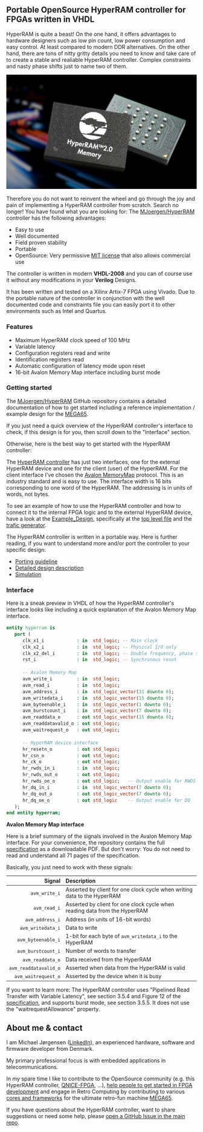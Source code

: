 ## Portable OpenSource HyperRAM controller for FPGAs written in VHDL

HyperRAM is quite a beast! On the one hand, it offers advantages to hardware designers such as
low pin count, low power consumption and easy control. At least compared to modern DDR alternatives.
On the other hand, there are tons of nitty gritty details you need to know and take care of to
create a stable and realiable HyperRAM controller. Complex constraints and nasty phase shifts
just to name two of them.

![HyperRAM image](hyperram_img.jpg)

Therefore you do not want to reinvent the wheel and go through the joy and pain of implementing
a HyperRAM controller from scratch. Search no longer! You have found what you are looking
for: The [MJoergen/HyperRAM](https://github.com/MJoergen/HyperRAM) controller has the following
advantages:

* Easy to use
* Well documented
* Field proven stability
* Portable
* OpenSource: Very permissive [MIT license](https://github.com/MJoergen/HyperRAM/blob/main/LICENSE) that also allows commercial use

The controller is written in modern **VHDL-2008** and you can of course use it without
any modifications in your **Verilog** Designs.

It has been written and tested on a Xilinx Artix-7 FPGA using Vivado. Due to the portable
nature of the controller in conjunction with the well documented code and constraints file
you can easily port it to other environments such as Intel and Quartus.

### Features

* Maximum HyperRAM clock speed of 100 MHz
* Variable latency
* Configuration registers read and write
* Identification registers read
* Automatic configuration of latency mode upon reset
* 16-bit Avalon Memory Map interface including burst mode

### Getting started

The [MJoergen/HyperRAM](https://github.com/MJoergen/HyperRAM) GitHub repository contains
a detailed documentation of how to get started including a reference implementation /
example design for the [MEGA65](https://www.mega65.org).

If you just need a quick overview of the HyperRAM controller's interface to check, if
this design is for you, then scroll down to the "Interface" section.

Otherwise, here is the best way to get started with the HyperRAM controller:

The [HyperRAM controller](https://github.com/MJoergen/HyperRAM/blob/main/src/hyperram/hyperram.vhd)
has just two interfaces, one for the external HyperRAM device and one for the client (user) of the
HyperRAM. For the client interface I've chosen the
[Avalon MemoryMap](https://github.com/MJoergen/HyperRAM/blob/main/doc/Avalon_Interface_Specifications.pdf)
protocol. This is an industry standard and is easy to use. The interface width
is 16 bits corresponding to one word of the HyperRAM.
The addressing is in units of words, not bytes.

To see an example of how to use the HyperRAM controller and how to connect it
to the internal FPGA logic and to the external HyperRAM device, have a look at
the [Example_Design](https://github.com/MJoergen/HyperRAM/tree/main/src/Example_Design),
specifically at the [top level file](https://github.com/MJoergen/HyperRAM/blob/main/src/Example_Design/top.vhd)
and the [trafic generator](https://github.com/MJoergen/HyperRAM/blob/main/src/Example_Design/trafic_gen.vhd).

The HyperRAM controller is written in a portable way. Here is further reading, if you
want to understand more and/or port the controller to your specific design:

* [Porting guideline](https://github.com/MJoergen/HyperRAM/blob/main/PORTING.md)
* [Detailed design description](https://github.com/MJoergen/HyperRAM/blob/main/src/hyperram/README.md)
* [Simulation](https://github.com/MJoergen/HyperRAM/tree/main/simulation)

### Interface

Here is a sneak preview in VHDL of how the HyperRAM controller's interface looks like
including a quick explanation of the Avalon Memory Map interface.

```vhdl
entity hyperram is
   port (
      clk_x1_i            : in  std_logic; -- Main clock
      clk_x2_i            : in  std_logic; -- Physical I/O only
      clk_x2_del_i        : in  std_logic; -- Double frequency, phase shifted
      rst_i               : in  std_logic; -- Synchronous reset

      -- Avalon Memory Map
      avm_write_i         : in  std_logic;
      avm_read_i          : in  std_logic;
      avm_address_i       : in  std_logic_vector(31 downto 0);
      avm_writedata_i     : in  std_logic_vector(15 downto 0);
      avm_byteenable_i    : in  std_logic_vector(1 downto 0);
      avm_burstcount_i    : in  std_logic_vector(7 downto 0);
      avm_readdata_o      : out std_logic_vector(15 downto 0);
      avm_readdatavalid_o : out std_logic;
      avm_waitrequest_o   : out std_logic;

      -- HyperRAM device interface
      hr_resetn_o         : out std_logic;
      hr_csn_o            : out std_logic;
      hr_ck_o             : out std_logic;
      hr_rwds_in_i        : in  std_logic;
      hr_rwds_out_o       : out std_logic;
      hr_rwds_oe_o        : out std_logic;   -- Output enable for RWDS
      hr_dq_in_i          : in  std_logic_vector(7 downto 0);
      hr_dq_out_o         : out std_logic_vector(7 downto 0);
      hr_dq_oe_o          : out std_logic    -- Output enable for DQ
   );
end entity hyperram;
```

**Avalon Memory Map interface**

Here is a brief summary of the signals involved in the Avalon Memory Map
interface. For your convenience, the repository contains the full
[specification](https://github.com/MJoergen/HyperRAM/blob/main/doc/Avalon_Interface_Specifications.pdf)
as a downloadable PDF. But don't worry: You do not need to read and understand
all 71 pages of the specification.

Basically, you just need to work with these signals:

Signal                | Description
--------------------: | :--------------------------------------------------------------------------------------
`avm_write_i`         | Asserted by client for one clock cycle when writing data to the HyperRAM
`avm_read_i`          | Asserted by client for one clock cycle when reading data from the HyperRAM
`avm_address_i`       | Address (in units of 16-bit words)
`avm_writedata_i`     | Data to write
`avm_byteenable_i`    | 1-bit for each byte of `avm_writedata_i` to the HyperRAM
`avm_burstcount_i`    | Number of words to transfer
`avm_readdata_o`      | Data received from the HyperRAM
`avm_readdatavalid_o` | Asserted when data from the HyperRAM is valid
`avm_waitrequest_o`   | Asserted by the device when it is busy

If you want to learn more: The HyperRAM controller uses "Pipelined Read Transfer with Variable Latency",
see section 3.5.4 and Figure 12 of the
[specification](https://github.com/MJoergen/HyperRAM/blob/main/doc/Avalon_Interface_Specifications.pdf),
and supports burst mode, see section 3.5.5. It does not use the "waitrequestAllowance" property.

## About me & contact

I am Michael Jørgensen ([LinkedIn](https://www.linkedin.com/in/michaeljoergensen/)), an experienced hardware, software
and firmware developer from Denmark.

My primary professional focus is with embedded applications in telecommunications.

In my spare time I like to contribute to the OpenSource community
(e.g. this HyperRAM controller, [QNICE-FPGA](http://qnice-fpga.com/), ...),
[help people to get started in FPGA development](https://github.com/MJoergen/nexys4ddr/tree/master/dyoc)
and engage in Retro Computing by contributing to various
[cores and frameworks](https://sy2002.github.io/m65cores/) for the ultimate retro-fun machine
[MEGA65](https://www.mega65.org).

If you have questions about the HyperRAM controller, want to share suggestions or need some help, please
[open a GitHub Issue in the main repo](https://github.com/MJoergen/HyperRAM/issues).
